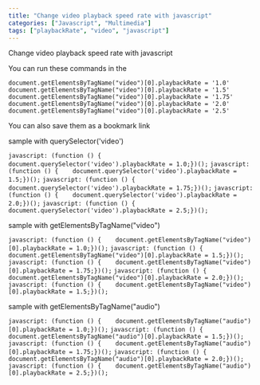 ```yaml
---
title: "Change video playback speed rate with javascript"
categories: ["Javascript", "Multimedia"]
tags: ["playbackRate", "video", "javascript"]
---
```


Change video playback speed rate with javascript

You can run these commands in the 

`document.getElementsByTagName("video")[0].playbackRate = '1.0'`
`document.getElementsByTagName("video")[0].playbackRate = '1.5'`
`document.getElementsByTagName("video")[0].playbackRate = '1.75'`
`document.getElementsByTagName("video")[0].playbackRate = '2.0'`
`document.getElementsByTagName("video")[0].playbackRate = '2.5'`


You can also save them as a bookmark link

sample with querySelector('video')

`javascript: (function () {    document.querySelector('video').playbackRate = 1.0;})();`
`javascript: (function () {    document.querySelector('video').playbackRate = 1.5;})();`
`javascript: (function () {    document.querySelector('video').playbackRate = 1.75;})();`
`javascript: (function () {    document.querySelector('video').playbackRate = 2.0;})();`
`javascript: (function () {    document.querySelector('video').playbackRate = 2.5;})();`


sample with getElementsByTagName("video")

`javascript: (function () {    document.getElementsByTagName("video")[0].playbackRate = 1.0;})();`
`javascript: (function () {    document.getElementsByTagName("video")[0].playbackRate = 1.5;})();`
`javascript: (function () {    document.getElementsByTagName("video")[0].playbackRate = 1.75;})();`
`javascript: (function () {    document.getElementsByTagName("video")[0].playbackRate = 2.0;})();`
`javascript: (function () {    document.getElementsByTagName("video")[0].playbackRate = 1.5;})();`


sample with getElementsByTagName("audio")

`javascript: (function () {    document.getElementsByTagName("audio")[0].playbackRate = 1.0;})();`
`javascript: (function () {    document.getElementsByTagName("audio")[0].playbackRate = 1.5;})();`
`javascript: (function () {    document.getElementsByTagName("audio")[0].playbackRate = 1.75;})();`
`javascript: (function () {    document.getElementsByTagName("audio")[0].playbackRate = 2.0;})();`
`javascript: (function () {    document.getElementsByTagName("audio")[0].playbackRate = 2.5;})();`

